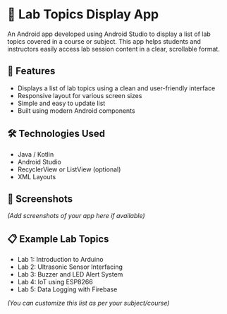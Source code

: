 # 📘 Lab Topics Display App

An Android app developed using Android Studio to display a list of lab topics covered in a course or subject. This app helps students and instructors easily access lab session content in a clear, scrollable format.

## 🎯 Features

- Displays a list of lab topics using a clean and user-friendly interface
- Responsive layout for various screen sizes
- Simple and easy to update list
- Built using modern Android components

## 🛠️ Technologies Used

- Java / Kotlin
- Android Studio
- RecyclerView or ListView (optional)
- XML Layouts

## 📱 Screenshots

*(Add screenshots of your app here if available)*

## 📋 Example Lab Topics

- Lab 1: Introduction to Arduino
- Lab 2: Ultrasonic Sensor Interfacing
- Lab 3: Buzzer and LED Alert System
- Lab 4: IoT using ESP8266
- Lab 5: Data Logging with Firebase

*(You can customize this list as per your subject/course)*
